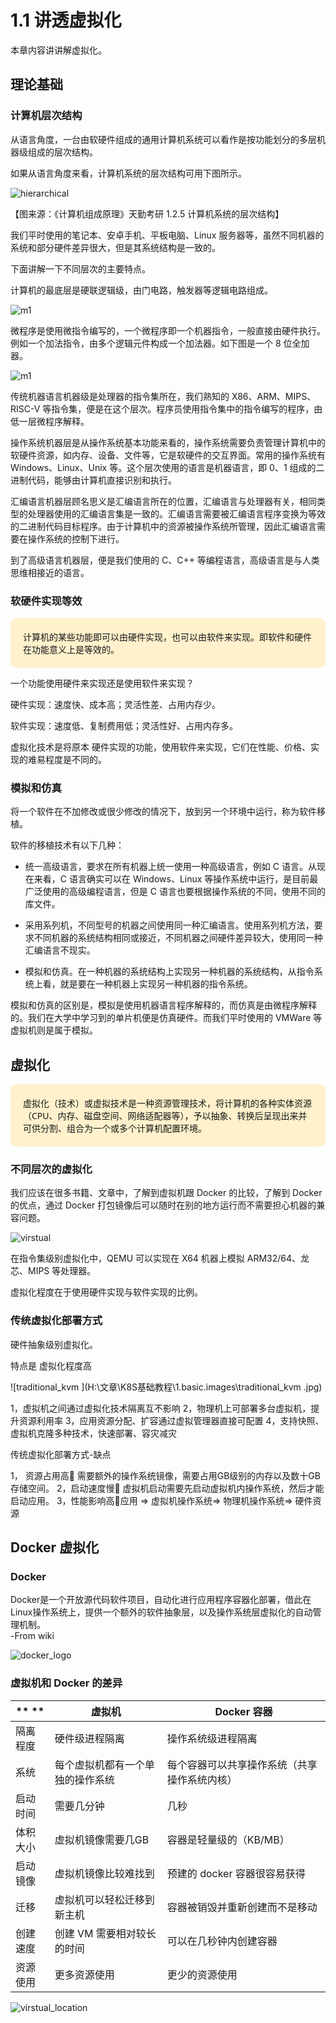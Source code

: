 # 1.1 讲透虚拟化

本章内容讲讲解虚拟化。



## 理论基础

### 计算机层次结构

从语言角度，一台由软硬件组成的通用计算机系统可以看作是按功能划分的多层机器级组成的层次结构。

如果从语言角度来看，计算机系统的层次结构可用下图所示。

![hierarchical](H:\文章\K8S基础教程\1.basic\.images\hierarchical.jpg)

【图来源：《计算机组成原理》天勤考研 1.2.5 计算机系统的层次结构】



我们平时使用的笔记本、安卓手机、平板电脑、Linux 服务器等，虽然不同机器的系统和部分硬件差异很大，但是其系统结构是一致的。



下面讲解一下不同层次的主要特点。

计算机的最底层是硬联逻辑级，由门电路，触发器等逻辑电路组成。

![m1](H:\文章\K8S基础教程\1.basic\.images\m0.jpg)



微程序是使用微指令编写的，一个微程序即一个机器指令，一般直接由硬件执行。例如一个加法指令，由多个逻辑元件构成一个加法器。如下图是一个 8 位全加器。

![m1](H:\文章\K8S基础教程\1.basic\.images\m1.png)

传统机器语言机器级是处理器的指令集所在，我们熟知的 X86、ARM、MIPS、RISC-V 等指令集，便是在这个层次。程序员使用指令集中的指令编写的程序，由低一层微程序解释。



操作系统机器层是从操作系统基本功能来看的，操作系统需要负责管理计算机中的软硬件资源，如内存、设备、文件等，它是软硬件的交互界面。常用的操作系统有 Windows、Linux、Unix 等。这个层次使用的语言是机器语言，即 0、1 组成的二进制代码，能够由计算机直接识别和执行。



汇编语言机器层顾名思义是汇编语言所在的位置，汇编语言与处理器有关，相同类型的处理器使用的汇编语言集是一致的。汇编语言需要被汇编语言程序变换为等效的二进制代码目标程序。由于计算机中的资源被操作系统所管理，因此汇编语言需要在操作系统的控制下进行。



到了高级语言机器层，便是我们使用的 C、C++ 等编程语言，高级语言是与人类思维相接近的语言。



### 软硬件实现等效

<p>
    <div style="color: rgb(23, 23, 23); font-family: &quot;Segoe UI&quot;, SegoeUI, &quot;Segoe WP&quot;, &quot;Helvetica Neue&quot;, Helvetica, Tahoma, Arial, sans-serif; background-color: rgb(255, 241, 204);border-radius: 10px;padding:20px;">
	计算机的某些功能即可以由硬件实现，也可以由软件来实现。即软件和硬件在功能意义上是等效的。
</div>
</p>




一个功能使用硬件来实现还是使用软件来实现？

硬件实现：速度快、成本高；灵活性差、占用内存少。

软件实现：速度低、复制费用低；灵活性好、占用内存多。

虚拟化技术是将原本 硬件实现的功能，使用软件来实现，它们在性能、价格、实现的难易程度是不同的。





### 模拟和仿真

将一个软件在不加修改或很少修改的情况下，放到另一个环境中运行，称为软件移植。



软件的移植技术有以下几种：

* 统一高级语言，要求在所有机器上统一使用一种高级语言，例如 C 语言。从现在来看，C 语言确实可以在 Windows、Linux 等操作系统中运行，是目前最广泛使用的高级编程语言，但是 C 语言也要根据操作系统的不同，使用不同的库文件。

* 采用系列机，不同型号的机器之间使用同一种汇编语言。使用系列机方法，要求不同机器的系统结构相同或接近，不同机器之间硬件差异较大，使用同一种汇编语言不现实。

* 模拟和仿真。在一种机器的系统结构上实现另一种机器的系统结构，从指令系统上看，就是要在一种机器上实现另一种机器的指令系统。



模拟和仿真的区别是，模拟是使用机器语言程序解释的，而仿真是由微程序解释的。我们在大学中学习到的单片机便是仿真硬件。而我们平时使用的 VMWare 等虚拟机则是属于模拟。



## 虚拟化

<p>
    <div style="color: rgb(23, 23, 23); font-family: &quot;Segoe UI&quot;, SegoeUI, &quot;Segoe WP&quot;, &quot;Helvetica Neue&quot;, Helvetica, Tahoma, Arial, sans-serif; background-color: rgb(255, 241, 204);border-radius: 10px;padding:20px;">
	虚拟化（技术）或虚拟技术是一种资源管理技术，将计算机的各种实体资源（CPU、内存、磁盘空间、网络适配器等），予以抽象、转换后呈现出来并可供分割、组合为一个或多个计算机配置环境。
</div>
</p>



### 不同层次的虚拟化

我们应该在很多书籍、文章中，了解到虚拟机跟 Docker 的比较，了解到 Docker 的优点，通过 Docker 打包镜像后可以随时在别的地方运行而不需要担心机器的兼容问题。

![virstual](H:\文章\K8S基础教程\1.basic\.images\virstual.jpg)

在指令集级别虚拟化中，QEMU 可以实现在 X64 机器上模拟 ARM32/64、龙芯、MIPS 等处理器。



虚拟化程度在于使用硬件实现与软件实现的比例。



### 传统虚拟化部署方式

硬件抽象级别虚拟化。

特点是 虚拟化程度高

![traditional_kvm ](H:\文章\K8S基础教程\1.basic\.images\traditional_kvm .jpg)

1，虚拟机之间通过虚拟化技术隔离互不影响
2，物理机上可部署多台虚拟机，提升资源利用率
3，应用资源分配、扩容通过虚拟管理器直接可配置
4，支持快照、虚拟机克隆多种技术，快速部署、容灾减灾

传统虚拟化部署方式-缺点

1， 资源占用高	需要额外的操作系统镜像，需要占用GB级别的内存以及数十GB存储空间。
 2，启动速度慢	虚拟机启动需要先启动虚拟机内操作系统，然后才能启动应用。
 3，性能影响高应用 => 虚拟机操作系统=> 物理机操作系统=> 硬件资源



## Docker 虚拟化

### Docker

Docker是一个开放源代码软件项目，自动化进行应用程序容器化部署，借此在Linux操作系统上，提供一个额外的软件抽象层，以及操作系统层虚拟化的自动管理机制。  
-From wiki

![docker_logo](H:\文章\K8S基础教程\1.basic\.images\docker_logo.jpg)



### 虚拟机和 Docker 的差异

| ** **    | **虚拟机**                       | **Docker 容器**                              |
| -------- | -------------------------------- | -------------------------------------------- |
| 隔离程度 | 硬件级进程隔离                   | 操作系统级进程隔离                           |
| 系统     | 每个虚拟机都有一个单独的操作系统 | 每个容器可以共享操作系统（共享操作系统内核） |
| 启动时间 | 需要几分钟                       | 几秒                                         |
| 体积大小 | 虚拟机镜像需要几GB               | 容器是轻量级的（KB/MB）                      |
| 启动镜像 | 虚拟机镜像比较难找到             | 预建的 docker 容器很容易获得                 |
| 迁移     | 虚拟机可以轻松迁移到新主机       | 容器被销毁并重新创建而不是移动               |
| 创建速度 | 创建 VM 需要相对较长的时间       | 可以在几秒钟内创建容器                       |
| 资源使用 | 更多资源使用                     | 更少的资源使用                               |

![virstual_location](H:\文章\K8S基础教程\1.basic\.images\virstual_location.jpg)